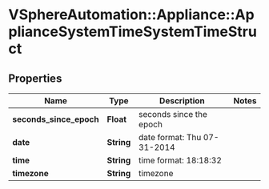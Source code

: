 # VSphereAutomation::Appliance::ApplianceSystemTimeSystemTimeStruct

## Properties
Name | Type | Description | Notes
------------ | ------------- | ------------- | -------------
**seconds_since_epoch** | **Float** | seconds since the epoch | 
**date** | **String** | date format: Thu 07-31-2014 | 
**time** | **String** | time format: 18:18:32 | 
**timezone** | **String** | timezone | 


